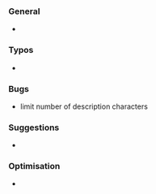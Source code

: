 ### General
* 
    

### Typos
* 

### Bugs
* limit number of description characters


### Suggestions
* 


### Optimisation
* 